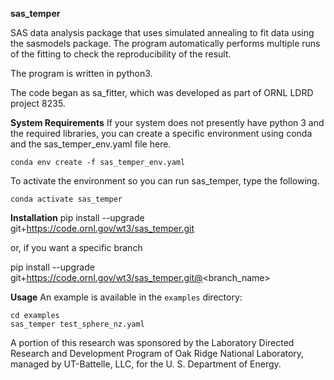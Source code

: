 **sas_temper**

SAS data analysis package that uses simulated annealing to fit data using the sasmodels package.
The program automatically performs multiple runs of the fitting to check the reproducibility of the result.

The program is written in python3.

The code began as sa_fitter, which was developed as part of ORNL LDRD project 8235.

**System Requirements**
If your system does not presently have python 3 and the required libraries,
you can create a specific environment using conda and the sas_temper_env.yaml file here.

```
conda env create -f sas_temper_env.yaml
```

To activate the environment so you can run sas_temper, type the following.

```
conda activate sas_temper
```

**Installation**
pip install --upgrade git+https://code.ornl.gov/wt3/sas_temper.git

or, if you want a specific branch

pip install --upgrade git+https://code.ornl.gov/wt3/sas_temper.git@<branch_name>

**Usage**
An example is available in the `examples` directory:

```
cd examples
sas_temper test_sphere_nz.yaml
```


A portion of this research was sponsored by the Laboratory Directed Research 
and Development Program of Oak Ridge National Laboratory, managed by UT-Battelle, 
LLC, for the U. S. Department of Energy.